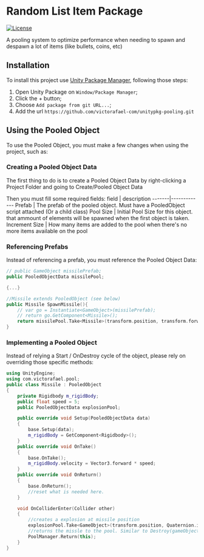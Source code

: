 # Random List Item Package

[![License](https://img.shields.io/badge/license-MIT-blue.svg)](https://github.com/your-username/your-repo/blob/main/LICENSE)

A pooling system to optimize performance when needing to spawn and despawn a lot of items (like bullets, coins, etc)

## Installation

To install this project use [Unity Package Manager](https://docs.unity3d.com/Manual/upm-ui.html), following those steps:

1. Open Unity Package on `Window/Package Manager`;
2. Click the + button;
3. Choose `Add package from git URL...`;
4. Add the url `https://github.com/victorafael-com/unitypkg-pooling.git`

## Using the Pooled Object

To use the Pooled Object, you must make a few changes when using the project, such as:

### Creating a Pooled Object Data

The first thing to do is to create a Pooled Object Data by right-clicking a Project Folder and going to Create/Pooled Object Data

Then you must fill some required fields:
field | description
-------|-------------
Prefab | The prefab of the pooled object. Must have a PooledObject script attached (Or a child class)
Pool Size | Initial Pool Size for this object. that ammount of elements will be spawned when the first object is taken.
Increment Size | How many items are added to the pool when there's no more items available on the pool

### Referencing Prefabs

Instead of referencing a prefab, you must reference the Pooled Object Data:

```cpp
// public GameObject missilePrefab;
public PooledObjectData missilePool;

{...}

//Missile extends PooledObject (see below)
public Missile SpawnMissile(){
    // var go = Instantiate<GameObject>(missilePrefab);
    // return go.GetComponent<Missile>();
    return missilePool.Take<Missile>(transform.position, transform.forward);
}
```

### Implementing a Pooled Object

Instead of relying a Start / OnDestroy cycle of the object, please rely on overriding those specific methods:

```cpp
using UnityEngine;
using com.victorafael.pool;
public class Missile : PooledObject
{
    private Rigidbody m_rigidBody;
    public float speed = 5;
    public PooledObjectData explosionPool;

    public override void Setup(PooledObjectData data)
    {
        base.Setup(data);
        m_rigidBody = GetComponent<Rigidbody>();
    }
    public override void OnTake()
    {
        base.OnTake();
        m_rigidBody.velocity = Vector3.forward * speed;
    }
    public override void OnReturn()
    {
        base.OnReturn();
        //reset what is needed here.
    }

    void OnColliderEnter(Collider other)
    {
        //creates a explosion at missile position
        explosionPool.Take<GameObject>(transform.position, Quaternion.identity);
        //returns the missle to the pool. Similar to Destroy(gameObject);
        PoolManager.Return(this);
    }
}
```
